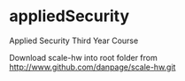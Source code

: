 # appliedSecurity
Applied Security Third Year Course


Download scale-hw into root folder from http://www.github.com/danpage/scale-hw.git
